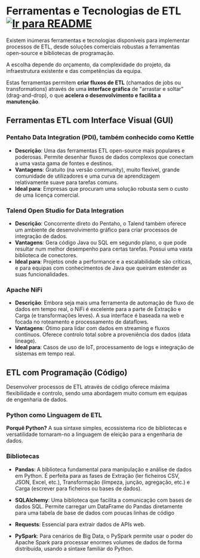# Ferramentas e Tecnologias de ETL &nbsp; [![Ir para README](https://img.shields.io/badge/Indice-Verde?style=for-the-badge)](../README.md#indice)

Existem inúmeras ferramentas e tecnologias disponíveis para implementar processos de ETL, desde soluções comerciais robustas a ferramentas open-source e bibliotecas de programação.

A escolha depende do orçamento, da complexidade do projeto, da infraestrutura existente e das competências da equipa.

Estas ferramentas permitem **criar fluxos de ETL** (chamados de jobs ou transformations) através de uma **interface gráfica** de "arrastar e soltar" (drag-and-drop), o que **acelera o desenvolvimento e facilita a manutenção**.

## Ferramentas ETL com Interface Visual (GUI)

### Pentaho Data Integration (PDI), também conhecido como Kettle

- **Descrição**: Uma das ferramentas ETL open-source mais populares e poderosas. Permite desenhar fluxos de dados complexos que conectam a uma vasta gama de fontes e destinos.
- **Vantagens**: Gratuito (na versão community), muito flexível, grande comunidade de utilizadores e uma curva de aprendizagem relativamente suave para tarefas comuns.
- **Ideal para**: Empresas que procuram uma solução robusta sem o custo de uma licença comercial.

### Talend Open Studio for Data Integration

- **Descrição**: Concorrente direto do Pentaho, o Talend também
  oferece um ambiente de desenvolvimento gráfico para criar
  processos de integração de dados.
- **Vantagens**: Gera código Java ou SQL em segundo plano, o que pode resultar num melhor desempenho para certas tarefas. Possui uma vasta biblioteca de conectores.
- **Ideal para**: Projetos onde a performance e a escalabilidade são críticas, e para equipas com conhecimentos de Java que queiram estender as suas funcionalidades.

### Apache NiFi

- **Descrição**: Embora seja mais uma ferramenta de automação de fluxo de dados em tempo real, o NiFi é excelente para a parte de Extração e Carga (e transformações leves). A sua interface é baseada na web e focada no roteamento e processamento de dataflows.
- **Vantagens**: Ótimo para lidar com dados em streaming e fluxos contínuos. Oferece controlo total sobre a proveniência dos dados (data lineage).
- **Ideal para**: Casos de uso de IoT, processamento de logs e integração de sistemas em tempo real.

## ETL com Programação (Código)

Desenvolver processos de ETL através de código oferece
máxima flexibilidade e controlo, sendo uma abordagem muito
comum em equipas de engenharia de dados.

### Python como Linguagem de ETL

**Porquê Python?** A sua sintaxe simples, ecossistema rico de bibliotecas e versatilidade tornaram-no a linguagem de eleição para a engenharia de dados.

### Bibliotecas

- **Pandas**: A biblioteca fundamental para manipulação e análise
  de dados em Python. É perfeita para as fases de Extração (ler
  ficheiros CSV, JSON, Excel, etc.), Transformação (limpeza,
  junção, agregação, etc.) e Carga (escrever para ficheiros ou
  bases de dados).

- **SQLAlchemy**: Uma biblioteca que facilita a comunicação com
  bases de dados SQL. Permite carregar um DataFrame do
  Pandas diretamente para uma tabela de base de dados com
  poucas linhas de código

- **Requests**: Essencial para extrair dados de APIs web.

- **PySpark**: Para cenários de Big Data, o PySpark permite usar o
  poder do Apache Spark para processar enormes volumes de
  dados de forma distribuída, usando a sintaxe familiar do
  Python.
